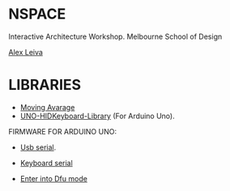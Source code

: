 NSPACE
======
Interactive Architecture Workshop. 
Melbourne School of Design

[Alex Leiva](https://github.com/aviel08)

LIBRARIES 
======
* [Moving Avarage](https://github.com/sebnil/Moving-Avarage-Filter--Arduino-Library-)
* [UNO-HIDKeyboard-Library](https://github.com/SFE-Chris/UNO-HIDKeyboard-Library) (For Arduino Uno).

FIRMWARE FOR ARDUINO UNO:
* [Usb serial](https://github.com/arduino/Arduino/blob/master/hardware/arduino/firmwares/atmegaxxu2/arduino-usbserial/Arduino-usbserial-uno.hex).
* [Keyboard serial](http://hunt.net.nz/users/darran/weblog/b3029/)

  
* [Enter into Dfu mode](http://arduino.cc/en/Hacking/DFUProgramming8U2)

